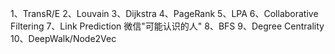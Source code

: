 1、TransR/E
2、Louvain
3、Dijkstra
4、PageRank
5、LPA
6、Collaborative Filtering
7、Link Prediction 微信"可能认识的人"
8、BFS
9、Degree Centrality
10、DeepWalk/Node2Vec
